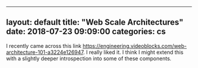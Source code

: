
---
layout: default
title:  "Web Scale Architectures"
date:   2018-07-23 09:09:00
categories: cs
---


I recently came across this link https://engineering.videoblocks.com/web-architecture-101-a3224e126947.
I really liked it. I think I might extend this with a slightly deeper introspection into some of these components.
